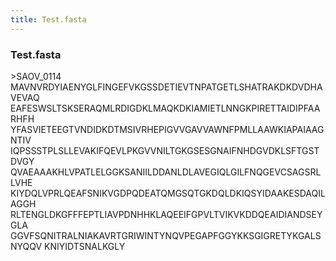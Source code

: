 ```yaml
---
title: Test.fasta
---
```


### Test.fasta

\>SAOV\_0114
MAVNVRDYIAENYGLFINGEFVKGSSDETIEVTNPATGETLSHATRAKDKDVDHAVEVAQ
EAFESWSLTSKSERAQMLRDIGDKLMAQKDKIAMIETLNNGKPIRETTAIDIPFAARHFH
YFASVIETEEGTVNDIDKDTMSIVRHEPIGVVGAVVAWNFPMLLAAWKIAPAIAAGNTIV
IQPSSSTPLSLLEVAKIFQEVLPKGVVNILTGKGSESGNAIFNHDGVDKLSFTGSTDVGY
QVAEAAAKHLVPATLELGGKSANIILDDANLDLAVEGIQLGILFNQGEVCSAGSRLLVHE
KIYDQLVPRLQEAFSNIKVGDPQDEATQMGSQTGKDQLDKIQSYIDAAKESDAQILAGGH
RLTENGLDKGFFFEPTLIAVPDNHHKLAQEEIFGPVLTVIKVKDDQEAIDIANDSEYGLA
GGVFSQNITRALNIAKAVRTGRIWINTYNQVPEGAPFGGYKKSGIGRETYKGALSNYQQV
KNIYIDTSNALKGLY
